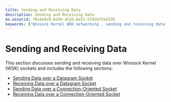 ```yaml
---
title: Sending and Receiving Data
description: Sending and Receiving Data
ms.assetid: f9c9e9c0-6d49-412d-be53-5f92bf55d328
keywords: ["Winsock Kernel WDK networking , sending and receiving data", "WSK WDK networking , sending and receiving data", "sending data WDK networking", "receiving data WDK networking"]
---
```


# Sending and Receiving Data


This section discusses sending and receiving data over Winsock Kernel (WSK) sockets and includes the following sections:

-   [Sending Data over a Datagram Socket](sending-data-over-a-datagram-socket.md)
-   [Receiving Data over a Datagram Socket](receiving-data-over-a-datagram-socket.md)
-   [Sending Data over a Connection-Oriented Socket](sending-data-over-a-connection-oriented-socket.md)
-   [Receiving Data over a Connection-Oriented Socket](receiving-data-over-a-connection-oriented-socket.md)

 

 





